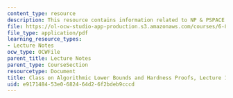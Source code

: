 ```yaml
---
content_type: resource
description: This resource contains information related to NP & PSPACE video games.
file: https://ol-ocw-studio-app-production.s3.amazonaws.com/courses/6-890-algorithmic-lower-bounds-fun-with-hardness-proofs-fall-2014/e917148453e0682464d26f2bdeb9cccd_MIT6_890F14_L16.pdf
file_type: application/pdf
learning_resource_types:
- Lecture Notes
ocw_type: OCWFile
parent_title: Lecture Notes
parent_type: CourseSection
resourcetype: Document
title: Class on Algorithmic Lower Bounds and Hardness Proofs, Lecture 16 Notes
uid: e9171484-53e0-6824-64d2-6f2bdeb9cccd
---
```

